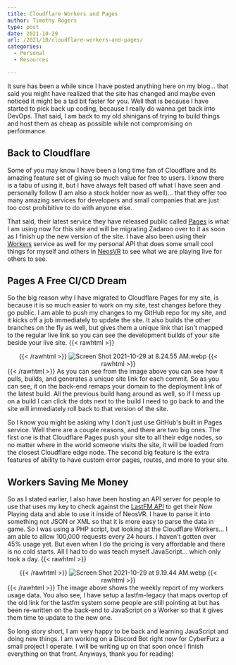 ```yaml
---
title: Cloudflare Workers and Pages
author: Timothy Rogers
type: post
date: 2021-10-29
url: /2021/10/cloudflare-workers-and-pages/
categories:
  - Personal
  - Resources

---
```


It sure has been a while since I have posted anything here on my blog... that said you might have realized that the site has changed and maybe even noticed it might be a tad bit faster for you. Well that is because I have started to pick back up coding, because I really do wanna get back into DevOps. That said, I am back to my old shinigans of trying to build things and host them as cheap as possible while not compromising on performance.

## Back to Cloudflare

Some of you may know I have been a long time fan of Cloudflare and its amazing feature set of giving so much value for free to users. I know there is a tabu of using it, but I have always felt based off what I have seen and personally follow (I am also a stock holder now as well)... that they offer too many amazing services for developers and small companies that are just too cost prohibitive to do with anyone else.

That said, their latest service they have released public called [Pages](https://pages.cloudlfare.com/) is what I am using now for this site and will be migrating Zadaroo over to it as soon as I finish up the new version of the site. I have also been using their [Workers](https://workers.cloudflare.com/) service as well for my personal API that does some small cool things for myself and others in [NeosVR](https://neos.com/) to see what we are playing live for others to see.

## Pages A Free CI/CD Dream

So the big reason why I have migrated to Cloudflare Pages for my site, is because it is so much easier to work on my site, test changes before they go public. I am able to push my changes to my GitHub repo for my site, and it kicks off a job immediately to update the site. It also builds the other branches on the fly as well, but gives them a unique link that isn't mapped to the regular live link so you can see the development builds of your site beside your live site.
{{< rawhtml >}}<center>{{< /rawhtml >}}
![Screen Shot 2021-10-29 at 8.24.55 AM.webp](/post-pics/2021/Screen_Shot_2021-10-29_at_8.24.55_AM.webp)
{{< rawhtml >}}</center>{{< /rawhtml >}}
As you can see from the image above you can see how it pulls, builds, and generates a unique site link for each commit. So as you can see, it on the back-end remaps your domain to the deployment link of the latest build. All the previous build hang around as well, so if I mess up on a build I can click the dots next to the build I need to go back to and the site will immediately roll back to that version of the site.

So I know you might be asking why I don't just use GitHub's built in Pages service. Well there are a couple reasons, and there are two big ones. The first one is that Cloudflare Pages push your site to all their edge nodes, so no matter where in the world someone visits the site, it will be loaded from the closest Cloudflare edge node. The second big feature is the extra features of ability to have custom error pages, routes, and more to your site.

## Workers Saving Me Money

So as I stated earlier, I also have been hosting an API server for people to use that uses my key to check against the [LastFM API](https://last.fm/) to get their Now Playing data and able to use it inside of NeosVR. I have to parse it into something not JSON or XML so that it is more easy to parse the data in game. So I was using a PHP script, but looking at the Cloudflare Workers... I am able to allow 100,000 requests every 24 hours. I haven't gotten over 45% usage yet. But even when I do the pricing is very affordable and there is no cold starts. All I had to do was teach myself JavaScript... which only took a day.
{{< rawhtml >}}<center>{{< /rawhtml >}}
![Screen Shot 2021-10-29 at 9.19.44 AM.webp](/post-pics/2021/Screen_Shot_2021-10-29_at_9.19.44_AM.webp)
{{< rawhtml >}}</center>{{< /rawhtml >}}
The image above shows the weekly report of my workers usage data. You also see, I have setup a lastfm-legacy that maps overtop of the old link for the lastfm system some people are still pointing at but has been re-written on the back-end to JavaScript on a Worker so that it gives them time to update to the new one.

So long story short, I am very happy to be back and learning JavaScript and doing new things. I am working on a Discord Bot right now for CyberFurz a small project I operate. I will be writing up on that soon once I finish everything on that front. Anyways, thank you for reading!